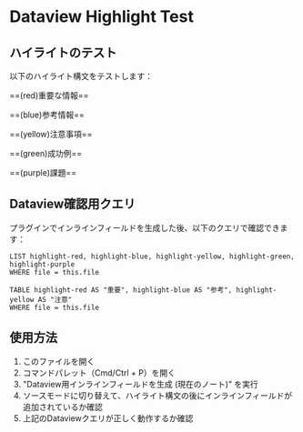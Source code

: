 # Dataview Highlight Test

## ハイライトのテスト

以下のハイライト構文をテストします：

==(red)重要な情報==

==(blue)参考情報==

==(yellow)注意事項==

==(green)成功例==

==(purple)課題==

## Dataview確認用クエリ

プラグインでインラインフィールドを生成した後、以下のクエリで確認できます：

```dataview
LIST highlight-red, highlight-blue, highlight-yellow, highlight-green, highlight-purple
WHERE file = this.file
```

```dataview
TABLE highlight-red AS "重要", highlight-blue AS "参考", highlight-yellow AS "注意"
WHERE file = this.file
```

## 使用方法

1. このファイルを開く
2. コマンドパレット（Cmd/Ctrl + P）を開く
3. "Dataview用インラインフィールドを生成 (現在のノート)" を実行
4. ソースモードに切り替えて、ハイライト構文の後にインラインフィールドが追加されているか確認
5. 上記のDataviewクエリが正しく動作するか確認 